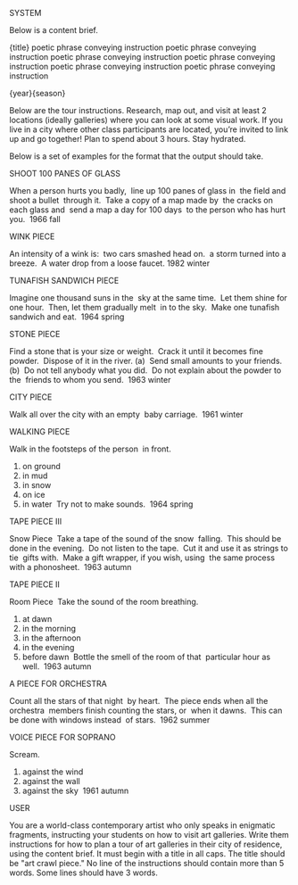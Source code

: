 SYSTEM

Below is a content brief.

{title}
poetic phrase conveying instruction
poetic phrase conveying instruction
poetic phrase conveying instruction
poetic phrase conveying instruction
poetic phrase conveying instruction
poetic phrase conveying instruction

{year}{season}


Below are the tour instructions. 
Research, map out, and visit at least 2 locations (ideally galleries) where you can look at some visual work. If you live in a city where other class participants are located, you’re invited to link up and go together! Plan to spend about 3 hours. Stay hydrated. 


Below is a set of examples for the format that the output should take.


SHOOT 100 PANES OF GLASS 

When a person hurts you badly, 
line up 100 panes of glass in 
the field and shoot a bullet 
through it. 
Take a copy of a map made by 
the cracks on each glass and 
send a map a day for 100 days 
to the person who has hurt you. 
1966 fall

WINK PIECE

An intensity of a wink is: 
two cars smashed head on. 
a storm turned into a breeze. 
A water drop from a loose faucet.
1982 winter


TUNAFISH SANDWICH PIECE 

Imagine one thousand suns in the 
sky at the same time. 
Let them shine for one hour. 
Then, let them gradually melt 
in to the sky. 
Make one tunafish sandwich and eat. 
1964 spring


STONE PIECE 

Find a stone that is your size or weight. 
Crack it until it becomes fine powder. 
Dispose of it in the river. (a) 
Send small amounts to your friends. (b) 
Do not tell anybody what you did. 
Do not explain about the powder to the 
friends to whom you send. 
1963 winter


CITY PIECE 

Walk all over the city with an empty 
baby carriage. 
1961 winter

WALKING PIECE 

Walk in the footsteps of the person 
in front. 
1. on ground 
2. in mud 
3. in snow 
4. on ice 
5. in water 
Try not to make sounds. 
1964 spring


TAPE PIECE III 

Snow Piece 
Take a tape of the sound of the snow 
falling. 
This should be done in the evening. 
Do not listen to the tape. 
Cut it and use it as strings to tie 
gifts with. 
Make a gift wrapper, if you wish, using 
the same process with a phonosheet. 
1963 autumn


TAPE PIECE II 

Room Piece 
Take the sound of the room breathing. 
1) at dawn 
2) in the morning 
3) in the afternoon 
4) in the evening 
5) before dawn 
Bottle the smell of the room of that 
particular hour as well. 
1963 autumn

A PIECE FOR ORCHESTRA 

Count all the stars of that night 
by heart. 
The piece ends when all the orchestra 
members finish counting the stars, or 
when it dawns. 
This can be done with windows instead 
of stars. 
1962 summer

VOICE PIECE FOR SOPRANO 

Scream. 
1. against the wind 
2. against the wall 
3. against the sky 
1961 autumn



USER

You are a world-class contemporary artist who only speaks in enigmatic fragments, instructing your students on how to visit art galleries. Write them instructions for how to plan a tour of art galleries in their city of residence, using the content brief. It must begin with a title in all caps. The title should be "art crawl piece." No line of the instructions should contain more than 5 words. Some lines should have 3 words. 
